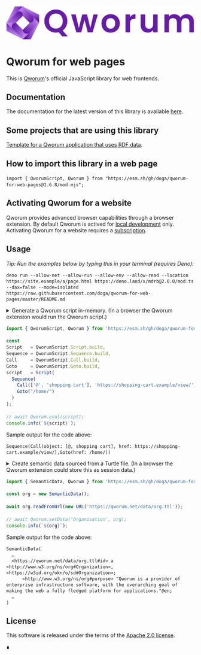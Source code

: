 ![Qworum logo and name](https://raw.githubusercontent.com/doga/qworum-website/master/build/assets/images/logos/Qworum-logo-and-name.svg "Qworum logo and name")

# Qworum for web pages

This is [Qworum](https://qworum.net)'s official JavaScript library for web frontends.

## Documentation

The documentation for the latest version of this library is available [here](https://qworum.net/docs/qworum-for-web-pages/latest/Qworum.html).

## Some projects that are using this library

[Template for a Qworum application that uses RDF data](https://github.com/doga/qworum-application-template-with-semantic-data).

## How to import this library in a web page

`import { QworumScript, Qworum } from "https://esm.sh/gh/doga/qworum-for-web-pages@1.6.8/mod.mjs";`

## Activating Qworum for a website

Qworum provides advanced browser capabilities through a browser extension.
By default Qworum is actived for [local development](https://qworum.net/en/developers/#local-development) only.
Activating Qworum for a website requires a [subscription](https://qworum.net/en/plans/).

## Usage

_Tip: Run the examples below by typing this in your terminal (requires Deno):_

```shell
deno run --allow-net --allow-run --allow-env --allow-read --location https://site.example/a/page.html https://deno.land/x/mdrb@2.0.0/mod.ts --dax=false --mode=isolated https://raw.githubusercontent.com/doga/qworum-for-web-pages/master/README.md
```

<details data-mdrb>
<summary>Generate a Qworum script in-memory. (In a browser the Qworum extension would run the Qworum script.)</summary>

<pre>
description = '''
Running this example is safe, it will not read or write anything to your filesystem.
'''
</pre>
</details>

```javascript
import { QworumScript, Qworum } from 'https://esm.sh/gh/doga/qworum-for-web-pages@1.6.8/mod.mjs';

const
Script   = QworumScript.Script.build,
Sequence = QworumScript.Sequence.build,
Call     = QworumScript.Call.build,
Goto     = QworumScript.Goto.build,
script   = Script(
  Sequence(
    Call(['@', 'shopping cart'], 'https://shopping-cart.example/view/'),
    Goto("/home/")
  )
);

// await Qworum.eval(script);
console.info(`${script}`);
```

Sample output for the code above:

```text
Sequence(Call(object: [@, shopping cart], href: https://shopping-cart.example/view/),Goto(href: /home/))
```

<details data-mdrb>
<summary>Create semantic data sourced from a Turtle file. (In a browser the Qworum extension could store this as session data.)</summary>

<pre>
description = '''
Running this example is safe, it will not read or write anything to your filesystem.
'''
</pre>
</details>

```javascript
import { SemanticData, Qworum } from 'https://esm.sh/gh/doga/qworum-for-web-pages@1.6.8/mod.mjs';

const org = new SemanticData();

await org.readFromUrl(new URL('https://qworum.net/data/org.ttl'));

// await Qworum.setData('Organisation', org);
console.info(`${org}`);
```

Sample output for the code above:

```text
SemanticData(
  …
  <https://qworum.net/data/org.ttl#id> a <http://www.w3.org/ns/org#Organization>, <https://w3id.org/okn/o/sd#Organization>;
      <http://www.w3.org/ns/org#purpose> "Qworum is a provider of enterprise infrastructure software, with the overarching goal of making the web a fully fledged platform for applications."@en;
  …
)
```

## License

This software is released under the terms of the [Apache 2.0 license](https://www.apache.org/licenses/LICENSE-2.0).

∎
